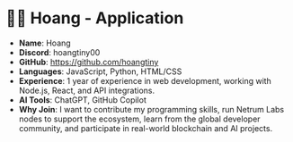# 👨‍💻 Hoang - Application

- **Name**: Hoang
- **Discord**: hoangtiny00
- **GitHub**: https://github.com/hoangtiny
- **Languages**: JavaScript, Python, HTML/CSS
- **Experience**: 1 year of experience in web development, working with Node.js, React, and API integrations.
- **AI Tools**: ChatGPT, GitHub Copilot
- **Why Join**: I want to contribute my programming skills, run Netrum Labs nodes to support the ecosystem, learn from the global developer community, and participate in real-world blockchain and AI projects.
